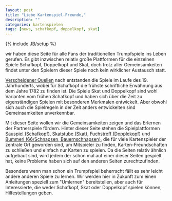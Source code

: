 ```yaml
---
layout: post
title: "Liebe Kartenspiel-Freunde,"
description: ""
categories: kartenspielen
tags: [news, schafkopf, doppelkopf, skat]
---
```

{% include JB/setup %}

wir haben diese Seite für alle Fans der traditionellen Trumpfspiele ins Leben gerufen. Es gibt inzwischen relativ große Plattformen für die einzelnen Spiele Schafkopf, Doppelkopf und Skat, doch trotz aller Gemeinsamkeiten findet unter den Spielern dieser Spiele noch kein wirklicher Austausch statt.

[Verscheidener Quellen](http://de.wikipedia.org/wiki/Schafkopf) nach entstanden die Spiele im Laufe des 19. Jahrhunderts, wobei für Schafkopf die frühste schriftliche Erwähnung aus dem Jahre 1782 zu finden ist. Die Spiele Skat und Doppelkopf sind wohl Varianten vom frühen Schafkopf und haben sich über die Zeit zu eigenständigen Spielen mit besonderen Merkmalen entwickelt. Aber obwohl sich auch die Spielregeln in der Zeit anders entwickelten sind Gemeinsamkeiten unverkennbar.

Mit dieser Seite wollen wir die Gemeinsamkeiten zeigen und das Erlernen der Partnerspiele fördern. Hinter dieser Seite stehen die Spielplattformen [Sauspiel (Schafkopf)](www.sauspiel.de), [Skatstube (Skat)](www.skatstube.de), [Fuchstreff (Dopplekopf)](www.fuchstreff.de) und [Bummerl (66/Schnapsen, Bauernschnapsen)](www.bummerl.at), die für viele Kartenspieler der zentrale Ort geworden sind, um Mitspieler zu finden, Karten-Freundschaften zu schließen und einfach nur Karten zu spielen. Da die Seiten relativ ähnlich aufgebaut sind, wird jedem der schon mal auf einer dieser Seiten gespielt hat, keine Probleme haben sich auf den anderen Seiten zurechtzufinden.

Besonders wenn man schon ein Trumpfspiel beherrscht fällt es sehr leicht andere anderen Spiele zu lernen. Wir werden hier in Zukunft zum einen Anleitungen speziell zum "Umlernen" bereitstellen, aber auch für Interessierte, die weder Schafkopf, Skat oder Doppelkopf spielen können, Hilfestellungen geben.